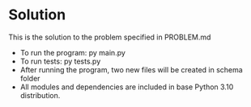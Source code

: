 # Solution
This is the solution to the problem specified in PROBLEM.md
- To run the program: py main.py
- To run tests: py tests.py
- After running the program, two new files will be created in schema folder
- All modules and dependencies are included in base Python 3.10 distribution.
